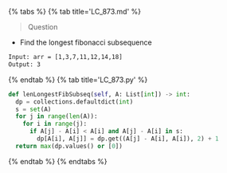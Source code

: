 {% tabs %}
{% tab title='LC_873.md' %}

> Question

* Find the longest fibonacci subsequence

```txt
Input: arr = [1,3,7,11,12,14,18]
Output: 3
```

{% endtab %}
{% tab title='LC_873.py' %}

```py
def lenLongestFibSubseq(self, A: List[int]) -> int:
  dp = collections.defaultdict(int)
  s = set(A)
  for j in range(len(A)):
    for i in range(j):
      if A[j] - A[i] < A[i] and A[j] - A[i] in s:
        dp[A[i], A[j]] = dp.get((A[j] - A[i], A[i]), 2) + 1
  return max(dp.values() or [0])
```

{% endtab %}
{% endtabs %}
